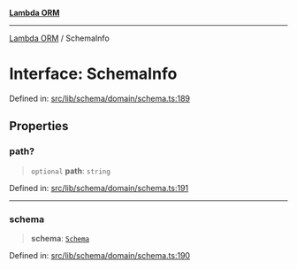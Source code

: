 [**Lambda ORM**](../README.md)

***

[Lambda ORM](../README.md) / SchemaInfo

# Interface: SchemaInfo

Defined in: [src/lib/schema/domain/schema.ts:189](https://github.com/lambda-orm/lambdaorm-base/blob/5f10bdc7d0f008296efbcbe89bc2bf1ed03aaaef/src/lib/schema/domain/schema.ts#L189)

## Properties

### path?

> `optional` **path**: `string`

Defined in: [src/lib/schema/domain/schema.ts:191](https://github.com/lambda-orm/lambdaorm-base/blob/5f10bdc7d0f008296efbcbe89bc2bf1ed03aaaef/src/lib/schema/domain/schema.ts#L191)

***

### schema

> **schema**: [`Schema`](Schema.md)

Defined in: [src/lib/schema/domain/schema.ts:190](https://github.com/lambda-orm/lambdaorm-base/blob/5f10bdc7d0f008296efbcbe89bc2bf1ed03aaaef/src/lib/schema/domain/schema.ts#L190)
